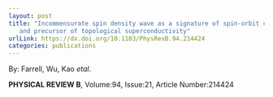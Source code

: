 ```yaml
---
layout: post
title: "Incommensurate spin density wave as a signature of spin-orbit coupling
   and precursor of topological superconductivity"
urlLink: https://dx.doi.org/10.1103/PhysRevB.94.214424
categories: publications
---
```

By: Farrell, Wu, Kao *etal*.

**PHYSICAL REVIEW B**, Volume:94, Issue:21, Article Number:214424
